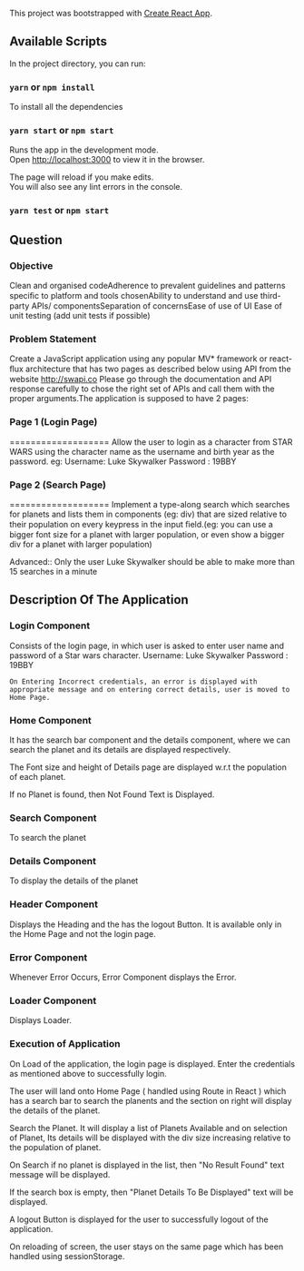 This project was bootstrapped with [Create React App]().

## Available Scripts

In the project directory, you can run:

### `yarn` or `npm install`

To install all the dependencies

### `yarn start` or `npm start`

Runs the app in the development mode.<br>
Open [http://localhost:3000](http://localhost:3000) to view it in the browser.

The page will reload if you make edits.<br>
You will also see any lint errors in the console.

### `yarn test` or `npm start`

## Question

### Objective

Clean and organised codeAdherence to prevalent guidelines and patterns speciﬁc to platform and tools chosenAbility to understand and use third-party APIs/ componentsSeparation of concernsEase of use of UI Ease of unit testing (add unit tests if possible)

### Problem Statement

Create a JavaScript application using any popular MV\* framework or react-ﬂux architecture that has two pages as described below using API from the website http://swapi.co
Please go through the documentation and API response carefully to chose the right set of APIs and call them with the proper arguments.The application is supposed to have 2 pages:

### Page 1 (Login Page)

===================
Allow the user to login as a character from STAR WARS using the character name as the username and birth year as the password.
eg:
Username:
Luke Skywalker
Password : 19BBY

### Page 2 (Search Page)

===================
Implement a type-along search which searches for planets and lists them in components (eg: div) that are sized relative to their population on every keypress in the input ﬁeld.(eg: you can use a bigger font size for a planet with larger population, or even show a bigger div for a planet with larger population)

Advanced:: Only the user Luke Skywalker should be able to make more than 15 searches in a minute

## Description Of The Application

### Login Component

Consists of the login page, in which user is asked to enter user name and password of a Star wars character.
Username: Luke Skywalker
Password : 19BBY

    On Entering Incorrect credentials, an error is displayed with appropriate message and on entering correct details, user is moved to Home Page.

### Home Component

It has the search bar component and the details component, where we can search the planet and its details are displayed respectively.

The Font size and height of Details page are displayed w.r.t the population of each planet.

If no Planet is found, then Not Found Text is Displayed.

### Search Component

To search the planet

### Details Component

To display the details of the planet

### Header Component

Displays the Heading and the has the logout Button. It is available only in the Home Page and not the login page.

### Error Component

Whenever Error Occurs, Error Component displays the Error.

### Loader Component

Displays Loader.

### Execution of Application

On Load of the application, the login page is displayed. Enter the credentials as mentioned above to successfully login.

The user will land onto Home Page ( handled using Route in React ) which has a search bar to search the planents and the section on right will display the details of the planet.

Search the Planet. It will display a list of Planets Available and on selection of Planet, Its details will be displayed with the div size increasing relative to the population of planet.

On Search if no planet is displayed in the list, then "No Result Found" text message will be displayed.

If the search box is empty, then "Planet Details To Be Displayed" text will be displayed.

A logout Button is displayed for the user to successfully logout of the application.

On reloading of screen, the user stays on the same page which has been handled using sessionStorage.
